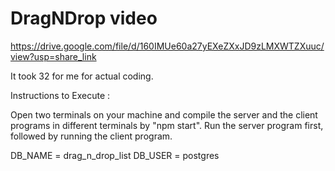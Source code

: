 # DragNDrop video 
https://drive.google.com/file/d/160IMUe60a27yEXeZXxJD9zLMXWTZXuuc/view?usp=share_link

It took 32 for me for actual coding.

Instructions to Execute :

Open two terminals on your machine and compile the server and the client programs in different terminals by "npm start".
Run the server program first, followed by running the client program.


DB_NAME = drag_n_drop_list
DB_USER = postgres

